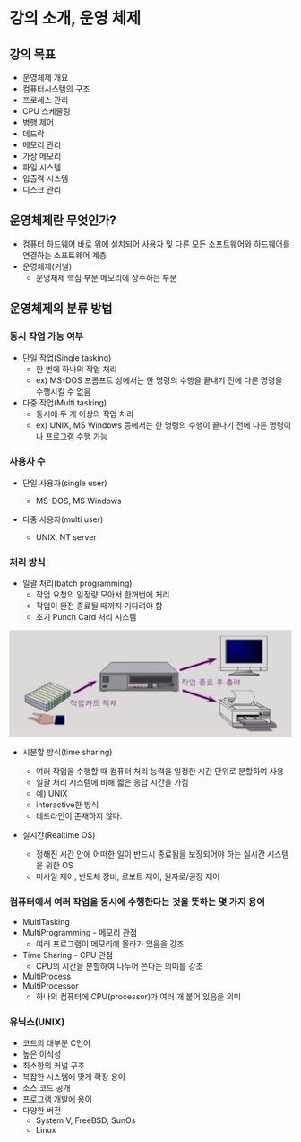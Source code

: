 # 강의 소개, 운영 체제

## 강의 목표

- 운영체제 개요
- 컴퓨터시스템의 구조
- 프로세스 관리
- CPU 스케줄링
- 병행 제어
- 데드락
- 메모리 관리
- 가상 메모리
- 파일 시스템 
- 입출력 시스템
- 디스크 관리

## 운영체제란 무엇인가?

- 컴퓨터 하드웨어 바로 위에 설치되어 사용자 및 다른 모든 소프트웨어와 하드웨어를 연결하는 소프트웨어 계층
- 운영체제(커널)
  - 운영체제 핵심 부분 메모리에 상주하는 부분 

## 운영체제의 분류 방법

### 동시 작업 가능 여부
- 단일 작업(Single tasking)
  - 한 번에 하나의 작업 처리 
  - ex) MS-DOS 프롬프트 상에서는 한 명령의 수행을 끝내기 전에 다른 명령을 수행시킬 수 없음 
- 다중 작업(Multi tasking)
  - 동시에 두 개 이상의 작업 처리 
  - ex) UNIX, MS Windows 등에서는 한 명령의 수행이 끝나기 전에 다른 명령이나 프로그램 수행 가능

### 사용자 수
- 단일 사용자(single user)
  - MS-DOS, MS Windows

- 다중 사용자(multi user)
  - UNIX, NT server

### 처리 방식 

- 일괄 처리(batch programming)
  - 작업 요청의 일정량 모아서 한꺼번에 처리 
  - 작업이 완전 종료될 때까지 기다려야 함 
  - 초기 Punch Card 처리 시스템 

![1.JPG](Image%2F1.JPG)

- 시분할 방식(time sharing)
  - 여러 작업을 수행할 때 컴퓨터 처리 능력을 일정한 시간 단위로 분할하여 사용 
  - 일괄 처리 시스템에 비해 짧은 응답 시간을 가짐 
  - 예) UNIX 
  - interactive한 방식 
  - 데드라인이 존재하지 않다.

- 실시간(Realtime OS)  
  - 정해진 시간 안에 어떠한 일이 반드시 종료됨을 보장되어야 하는 실시간 시스템을 위한 OS
  - 미사일 제어, 반도체 장비, 로보트 제어, 원자로/공장 제어

### 컴퓨터에서 여러 작업을 동시에 수행한다는 것을 뜻하는 몇 가지 용어 

- MultiTasking 
- MultiProgramming - 메모리 관점
  - 여러 프로그램이 메모리에 올라가 있음을 강조 
- Time Sharing - CPU 관점 
  - CPU의 시간을 분할하여 나누어 쓴다는 의미를 강조 
- MultiProcess
- MultiProcessor
  - 하나의 컴퓨터에 CPU(processor)가 여러 개 붙어 있음을 의미 

### 유닉스(UNIX) 

- 코드의 대부분 C언어
- 높은 이식성
- 최소한의 커널 구조
- 복잡한 시스템에 맞게 확장 용이
- 소스 코드 공개
- 프로그램 개발에 용이
- 다양한 버전
  - System V, FreeBSD, SunOs
  - Linux





